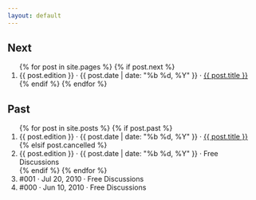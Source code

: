 ```yaml
---
layout: default
---
```


<div class="archive">
  <div class="next">
    <h2>Next</h2>
    <ol>
    {% for post in site.pages %}
      {% if post.next %}
      <li><span>{{ post.edition }} &middot; <time>{{ post.date | date: "%b %d, %Y" }}</time> &middot;</span>
        <a href="{{ '/next/' | prepend: site.baseurl }}">{{ post.title }}</a></li>
      {% endif %}
    {% endfor %}
    </ol>
  </div>

  <div class="past">
    <h2>Past</h2>
    <ol>
      {% for post in site.posts %}
        {% if post.past %}
        <li>
          <span>{{ post.edition }} &middot;
            <time title="{{ post.date }}">{{ post.date | date: "%b %d, %Y" }}</time> &middot;</span>
          <a href="{{ post.url | prepend: site.baseurl }}">{{ post.title }}</a>
        </li>
        {% elsif post.cancelled %}
        <li>
          <span>{{ post.edition }} &middot;
            <time title="{{ post.date }}">{{ post.date | date: "%b %d, %Y" }}</time> &middot;</span>
          Free Discussions
        </li>
        {% endif %}
      {% endfor %}
        <li><span>#001 &middot; <time>Jul 20, 2010</time> &middot;</span> Free Discussions</li>
        <li><span>#000 &middot; <time>Jun 10, 2010</time> &middot;</span> Free Discussions</li>
    </ol>
  </div>
</div>
